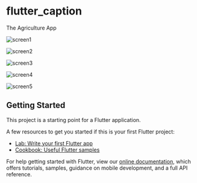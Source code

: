 # flutter_caption

The Agriculture App

![screen1](https://user-images.githubusercontent.com/35516822/150696364-a8d6fa60-a1ed-4d5d-8b9d-afe64c4b91b2.png)

![screen2](https://user-images.githubusercontent.com/35516822/150696365-20042ad5-4a80-4076-9c7f-0709b444e66b.png)

![screen3](https://user-images.githubusercontent.com/35516822/150696368-ba468e6f-88f1-465a-8dd7-62606b4960e4.png)

![screen4](https://user-images.githubusercontent.com/35516822/150696372-4d2293a3-1c4c-4ac1-b7eb-b27b7efe53c7.png)

![screen5](https://user-images.githubusercontent.com/35516822/150696375-a6990d71-8996-41a2-8ea5-206ef89af754.png)

## Getting Started


This project is a starting point for a Flutter application.

A few resources to get you started if this is your first Flutter project:

- [Lab: Write your first Flutter app](https://flutter.dev/docs/get-started/codelab)
- [Cookbook: Useful Flutter samples](https://flutter.dev/docs/cookbook)

For help getting started with Flutter, view our
[online documentation](https://flutter.dev/docs), which offers tutorials,
samples, guidance on mobile development, and a full API reference.
